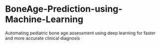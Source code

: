 # BoneAge-Prediction-using-Machine-Learning
Automating pediatric bone age assessment using deep learning for faster and more accurate clinical diagnosis
